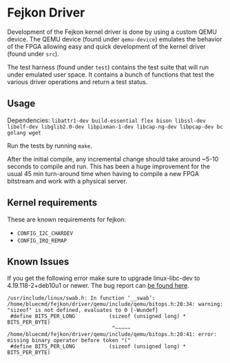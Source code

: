 # Fejkon Driver

Development of the Fejkon kernel driver is done by using a custom QEMU device.
The QEMU device (found under `qemu-device`) emulates the behavior of the FPGA
allowing easy and quick development of the kernel driver (found under `src`).

The test harness (found under `test`) contains the test suite that will run
under emulated user space. It contains a bunch of functions that test the
various driver operations and return a test status.

## Usage

Dependencies: `libattr1-dev build-essential flex bison libssl-dev libelf-dev
libglib2.0-dev libpixman-1-dev libcap-ng-dev libpcap-dev bc golang wget`

Run the tests by running `make`.

After the initial compile, any incremental change should take around ~5-10 seconds
to compile and run. This has been a huge improvement for the usual 45 min turn-around
time when having to compile a new FPGA bitstream and work with a physical server.

## Kernel requirements

These are known requirements for fejkon:

 * `CONFIG_I2C_CHARDEV`
 * `CONFIG_IRQ_REMAP`

## Known Issues

If you get the following error make sure to upgrade linux-libc-dev to 4.19.118-2+deb10u1 or newer.
The bug report can [be found here](https://bugs.debian.org/cgi-bin/bugreport.cgi?bug=960271).

```
/usr/include/linux/swab.h: In function ‘__swab’:
/home/bluecmd/fejkon/driver/qemu/include/qemu/bitops.h:20:34: warning: "sizeof" is not defined, evaluates to 0 [-Wundef]
 #define BITS_PER_LONG           (sizeof (unsigned long) * BITS_PER_BYTE)
                                  ^~~~~~
/home/bluecmd/fejkon/driver/qemu/include/qemu/bitops.h:20:41: error: missing binary operator before token "("
 #define BITS_PER_LONG           (sizeof (unsigned long) * BITS_PER_BYTE)
 ```
